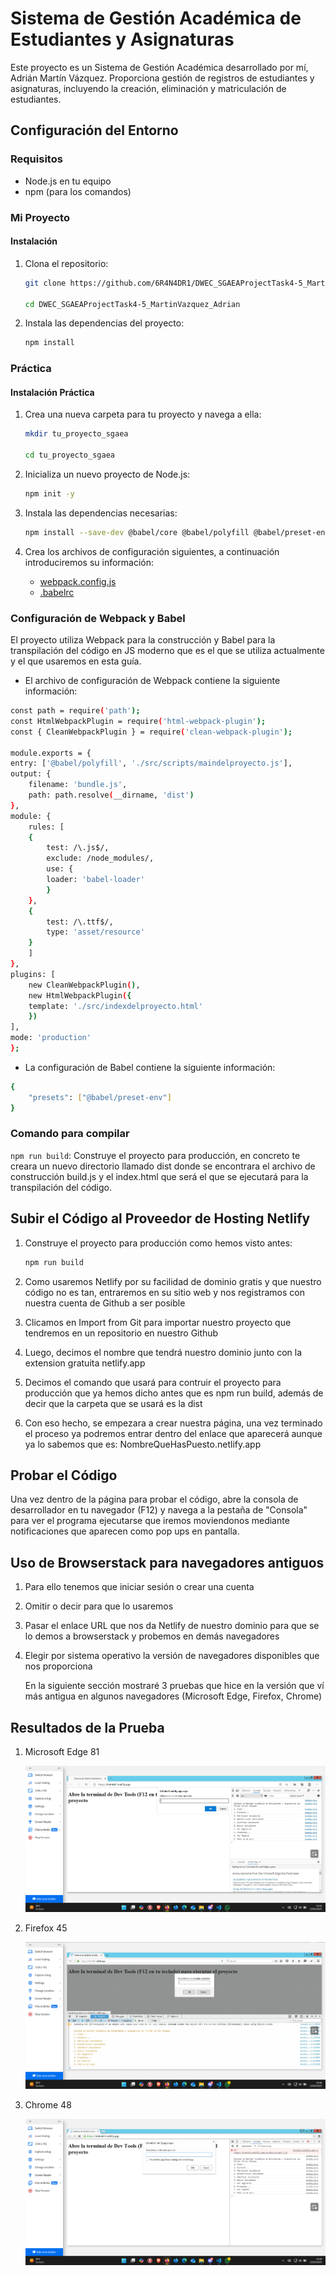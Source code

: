 # Sistema de Gestión Académica de Estudiantes y Asignaturas

Este proyecto es un Sistema de Gestión Académica desarrollado por mí, Adrián Martín Vázquez. Proporciona gestión de registros de estudiantes y asignaturas, incluyendo la creación, eliminación y matriculación de estudiantes.

## Configuración del Entorno

### Requisitos

- Node.js en tu equipo
- npm (para los comandos)

### Mi Proyecto

#### Instalación

1. Clona el repositorio:

   ```sh
   git clone https://github.com/6R4N4DR1/DWEC_SGAEAProjectTask4-5_MartinVazquez_Adrian.git

   cd DWEC_SGAEAProjectTask4-5_MartinVazquez_Adrian
   ```


2. Instala las dependencias del proyecto:

   ```sh
   npm install
   ```

### Práctica

#### Instalación Práctica

1. Crea una nueva carpeta para tu proyecto y navega a ella:

   ```sh
   mkdir tu_proyecto_sgaea

   cd tu_proyecto_sgaea
   ```
2. Inicializa un nuevo proyecto de Node.js:

   ```sh
   npm init -y
   ```
3. Instala las dependencias necesarias:

   ```sh
   npm install --save-dev @babel/core @babel/polyfill @babel/preset-env babel-loader clean-webpack-plugin html-webpack-plugin webpack webpack-cli webpack-dev-server
   ```
4. Crea los archivos de configuración siguientes, a continuación introduciremos su información:

   - [webpack.config.js](http://_vscodecontentref_/1)
   - [.babelrc](http://_vscodecontentref_/2)

### Configuración de Webpack y Babel

El proyecto utiliza Webpack para la construcción y Babel para la transpilación del código en JS moderno que es el que se utiliza actualmente y el que usaremos en esta guía.

- El archivo de configuración de Webpack contiene la siguiente información:

```sh
const path = require('path');
const HtmlWebpackPlugin = require('html-webpack-plugin');
const { CleanWebpackPlugin } = require('clean-webpack-plugin');

module.exports = {
entry: ['@babel/polyfill', './src/scripts/maindelproyecto.js'],
output: {
    filename: 'bundle.js',
    path: path.resolve(__dirname, 'dist')
},
module: {
    rules: [
    {
        test: /\.js$/,
        exclude: /node_modules/,
        use: {
        loader: 'babel-loader'
        }
    },
    {
        test: /\.ttf$/,
        type: 'asset/resource'
    }
    ]
},
plugins: [
    new CleanWebpackPlugin(),
    new HtmlWebpackPlugin({
    template: './src/indexdelproyecto.html'
    })
],
mode: 'production'
};
```


- La configuración de Babel contiene la siguiente información:

```sh
{
    "presets": ["@babel/preset-env"]
}
```



### Comando para compilar

`npm run build`: Construye el proyecto para producción, en concreto te creara un nuevo directorio llamado dist donde se encontrara el archivo de construcción build.js y el index.html que será el que se ejecutará para la transpilación del código.

## Subir el Código al Proveedor de Hosting Netlify

1. Construye el proyecto para producción como hemos visto antes:

   ```sh
   npm run build
   ```
2. Como usaremos Netlify por su facilidad de dominio gratis y que nuestro código no es tan, entraremos en su sitio web y nos registramos con nuestra cuenta de Github a ser posible
3. Clicamos en Import from Git para importar nuestro proyecto que tendremos en un repositorio en nuestro Github
4. Luego, decimos el nombre que tendrá nuestro dominio junto con la extension gratuita netlify.app
5. Decimos el comando que usará para contruir el proyecto para producción que ya hemos dicho antes que es npm run build, además de decir que la carpeta que se usará es la dist
6. Con eso hecho, se empezara a crear nuestra página, una vez terminado el proceso ya podremos entrar dentro del enlace que aparecerá aunque ya lo sabemos que es: NombreQueHasPuesto.netlify.app

## Probar el Código

Una vez dentro de la página para probar el código, abre la consola de desarrollador en tu navegador (F12) y navega a la pestaña de "Consola" para ver el programa ejecutarse que iremos moviendonos mediante notificaciones que aparecen como pop ups en pantalla.

## Uso de Browserstack para navegadores antiguos

1. Para ello tenemos que iniciar sesión o crear una cuenta
2. Omitir o decir para que lo usaremos
3. Pasar el enlace URL que nos da Netlify de nuestro dominio para que se lo demos a browserstack y probemos en demás navegadores
4. Elegir por sistema operativo la versión de navegadores disponibles que nos proporciona

   En la siguiente sección mostraré 3 pruebas que hice en la versión que ví más antigua en algunos navegadores (Microsoft Edge, Firefox, Chrome)

## Resultados de la Prueba

1. Microsoft Edge 81

   ![1739457863987](image/README/1739457863987.png)
2. Firefox 45

   ![1739457983581](image/README/1739457983581.png)
3. Chrome 48

   ![1739458190442](image/README/1739458190442.png)
